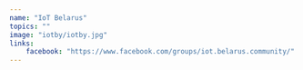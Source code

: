 ```yaml
---
name: "IoT Belarus"
topics: ""
image: "iotby/iotby.jpg"
links: 
    facebook: "https://www.facebook.com/groups/iot.belarus.community/"
---
```

